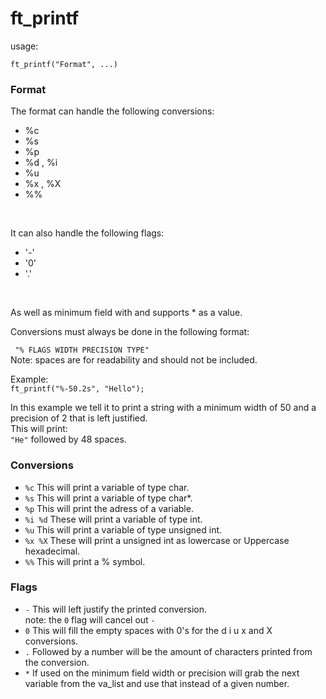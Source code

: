 # ft_printf

usage: <br/>

`ft_printf("Format", ...)` <br />

### Format

The format can handle the following conversions: <br />

* %c
* %s
* %p
* %d , %i
* %u
* %x , %X
* %%
<br />

It can also handle the following flags: <br />

* '-'
* '0'
* '.'
<br />

As well as minimum field with and supports * as a value. <br />

Conversions must always be done in the following format: <br />

` "% FLAGS WIDTH PRECISION TYPE"` <br />
Note: spaces are for readability and should not be included. <br />

Example: <br />
`ft_printf("%-50.2s", "Hello");`

In this example we tell it to print a string with a minimum width of 50 and a precision of 2 that is left justified. <br>
This will print: <br>
`"He"` followed by 48 spaces.

### Conversions

* `%c` This will print a variable of type char.
* `%s` This will print a variable of type char*.
* `%p` This will print the adress of a variable.
* `%i %d` These will print a variable of type int.
* `%u` This will print a variable of type unsigned int.
* `%x %X` These will print a unsigned int as lowercase or Uppercase hexadecimal.
* `%%` This will print a % symbol.

### Flags

* `-` This will left justify the printed conversion.
<br> note: the `0` flag will cancel out `-`
* `0` This will fill the empty spaces with 0's for the d i u x and X conversions.
* `.` Followed by a number will be the amount of characters printed from the conversion.
* `*` If used on the minimum field width or precision will grab the next variable from the va_list and use that instead of a given number.
